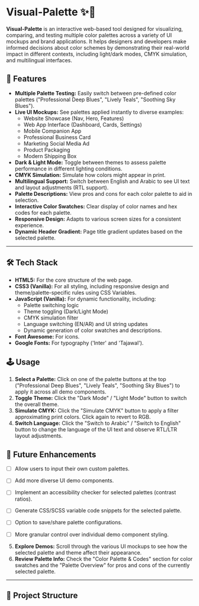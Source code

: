# Visual-Palette ✨🎨

**Visual-Palette** is an interactive web-based tool designed for visualizing, comparing, and testing multiple color palettes across a variety of UI mockups and brand applications. It helps designers and developers make informed decisions about color schemes by demonstrating their real-world impact in different contexts, including light/dark modes, CMYK simulation, and multilingual interfaces.

## 🌟 Features

*   **Multiple Palette Testing:** Easily switch between pre-defined color palettes ("Professional Deep Blues", "Lively Teals", "Soothing Sky Blues").
*   **Live UI Mockups:** See palettes applied instantly to diverse examples:
    *   Website Showcase (Nav, Hero, Features)
    *   Web App Interface (Dashboard, Cards, Settings)
    *   Mobile Companion App
    *   Professional Business Card
    *   Marketing Social Media Ad
    *   Product Packaging
    *   Modern Shipping Box
*   **Dark & Light Mode:** Toggle between themes to assess palette performance in different lighting conditions.
*   **CMYK Simulation:** Simulate how colors might appear in print.
*   **Multilingual Support:** Switch between English and Arabic to see UI text and layout adjustments (RTL support).
*   **Palette Descriptions:** View pros and cons for each color palette to aid in selection.
*   **Interactive Color Swatches:** Clear display of color names and hex codes for each palette.
*   **Responsive Design:** Adapts to various screen sizes for a consistent experience.
*   **Dynamic Header Gradient:** Page title gradient updates based on the selected palette.

---

## 🛠️ Tech Stack

*   **HTML5:** For the core structure of the web page.
*   **CSS3 (Vanilla):** For all styling, including responsive design and theme/palette-specific rules using CSS Variables.
*   **JavaScript (Vanilla):** For dynamic functionality, including:
    *   Palette switching logic
    *   Theme toggling (Dark/Light Mode)
    *   CMYK simulation filter
    *   Language switching (EN/AR) and UI string updates
    *   Dynamic generation of color swatches and descriptions.
*   **Font Awesome:** For icons.
*   **Google Fonts:** For typography ('Inter' and 'Tajawal').


## 🕹️ Usage

1.  **Select a Palette:** Click on one of the palette buttons at the top ("Professional Deep Blues", "Lively Teals", "Soothing Sky Blues") to apply it across all demo components.
2.  **Toggle Theme:** Click the "Dark Mode" / "Light Mode" button to switch the overall theme.
3.  **Simulate CMYK:** Click the "Simulate CMYK" button to apply a filter approximating print colors. Click again to revert to RGB.
4.  **Switch Language:** Click the "Switch to Arabic" / "Switch to English" button to change the language of the UI text and observe RTL/LTR layout adjustments.


## 🔮 Future Enhancements

*   [ ] Allow users to input their own custom palettes.
*   [ ] Add more diverse UI demo components.
*   [ ] Implement an accessibility checker for selected palettes (contrast ratios).
*   [ ] Generate CSS/SCSS variable code snippets for the selected palette.
*   [ ] Option to save/share palette configurations.
*   [ ] More granular control over individual demo component styling.


5.  **Explore Demos:** Scroll through the various UI mockups to see how the selected palette and theme affect their appearance.
6.  **Review Palette Info:** Check the "Color Palette & Codes" section for color swatches and the "Palette Overview" for pros and cons of the currently selected palette.

---

## 📁 Project Structure
